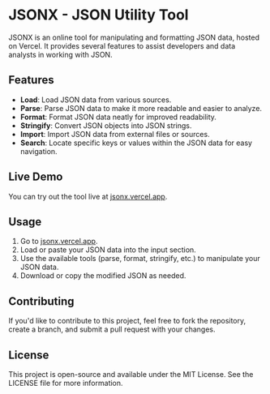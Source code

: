 # JSONX - JSON Utility Tool

JSONX is an online tool for manipulating and formatting JSON data, hosted on Vercel. It provides several features to assist developers and data analysts in working with JSON.

## Features

- **Load**: Load JSON data from various sources.
- **Parse**: Parse JSON data to make it more readable and easier to analyze.
- **Format**: Format JSON data neatly for improved readability.
- **Stringify**: Convert JSON objects into JSON strings.
- **Import**: Import JSON data from external files or sources.
- **Search**: Locate specific keys or values within the JSON data for easy navigation.

## Live Demo

You can try out the tool live at [jsonx.vercel.app](https://jsonx.vercel.app).

## Usage

1. Go to [jsonx.vercel.app](https://jsonx.vercel.app).
2. Load or paste your JSON data into the input section.
3. Use the available tools (parse, format, stringify, etc.) to manipulate your JSON data.
4. Download or copy the modified JSON as needed.

## Contributing

If you'd like to contribute to this project, feel free to fork the repository, create a branch, and submit a pull request with your changes.

## License

This project is open-source and available under the MIT License. See the LICENSE file for more information.
